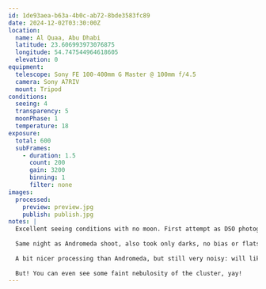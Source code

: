 ```yaml
---
id: 1de93aea-b63a-4b0c-ab72-8bde3583fc89
date: 2024-12-02T03:30:00Z
location:
  name: Al Quaa, Abu Dhabi
  latitude: 23.606993973076875
  longitude: 54.747544964618605
  elevation: 0
equipment:
  telescope: Sony FE 100-400mm G Master @ 100mm f/4.5
  camera: Sony A7RIV
  mount: Tripod
conditions:
  seeing: 4
  transparency: 5
  moonPhase: 1
  temperature: 18
exposure:
  total: 600
  subFrames:
    - duration: 1.5
      count: 200
      gain: 3200
      binning: 1
      filter: none
images:
  processed:
    preview: preview.jpg
    publish: publish.jpg
notes: |
  Excellent seeing conditions with no moon. First attempt as DSO photography. Used very fast exposure time: 1.5s with ~200 frames, ~150 useable.
  
  Same night as Andromeda shoot, also took only darks, no bias or flats.
  
  A bit nicer processing than Andromeda, but still very noisy: will likely try to reprocess with PixInsight and update the description if I reuppload.
  
  But! You can even see some faint nebulosity of the cluster, yay!
---
```

